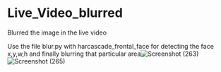 # Live_Video_blurred
Blurred the image in the live video

Use the file blur.py with harcascade_frontal_face for detecting the face x,y,w,h
and finally blurring that particular area![Screenshot (263)](https://user-images.githubusercontent.com/57106200/141979776-4307987f-cf44-48c4-8ccf-188888725f6f.png)
![Screenshot (265)](https://user-images.githubusercontent.com/57106200/141979791-14922dee-64bd-4758-bc66-bdb1fc52329d.png)
